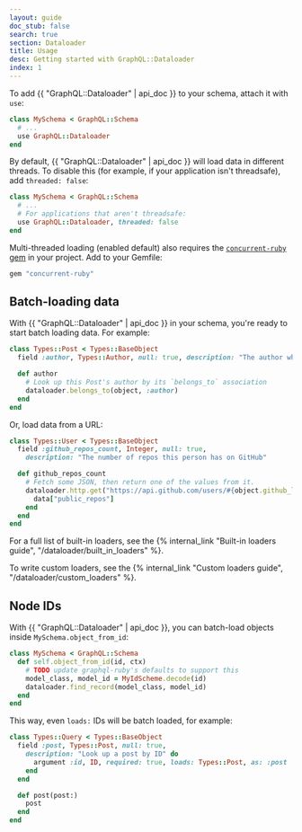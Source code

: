 ```yaml
---
layout: guide
doc_stub: false
search: true
section: Dataloader
title: Usage
desc: Getting started with GraphQL::Dataloader
index: 1
---
```


To add {{ "GraphQL::Dataloader" | api_doc }} to your schema, attach it with `use`:

```ruby
class MySchema < GraphQL::Schema
  # ...
  use GraphQL::Dataloader
end
```

By default, {{ "GraphQL::Dataloader" | api_doc }} will load data in different threads. To disable this (for example, if your application isn't threadsafe), add `threaded: false`:

```ruby
class MySchema < GraphQL::Schema
  # ...
  # For applications that aren't threadsafe:
  use GraphQL::Dataloader, threaded: false
end
```

Multi-threaded loading (enabled default) also requires the [`concurrent-ruby` gem](https://github.com/ruby-concurrency/concurrent-ruby) in your project. Add to your Gemfile:

```ruby
gem "concurrent-ruby"
```

## Batch-loading data

With {{ "GraphQL::Dataloader" | api_doc }} in your schema, you're ready to start batch loading data. For example:

```ruby
class Types::Post < Types::BaseObject
  field :author, Types::Author, null: true, description: "The author who wrote this post"

  def author
    # Look up this Post's author by its `belongs_to` association
    dataloader.belongs_to(object, :author)
  end
end
```

Or, load data from a URL:

```ruby
class Types::User < Types::BaseObject
  field :github_repos_count, Integer, null: true,
    description: "The number of repos this person has on GitHub"

  def github_repos_count
    # Fetch some JSON, then return one of the values from it.
    dataloader.http.get("https://api.github.com/users/#{object.github_login}").then do |data|
      data["public_repos"]
    end
  end
end
```

For a full list of built-in loaders, see the {% internal_link "Built-in loaders guide", "/dataloader/built_in_loaders" %}.

To write custom loaders, see the {% internal_link "Custom loaders guide", "/dataloader/custom_loaders" %}.

## Node IDs

With {{ "GraphQL::Dataloader" | api_doc }}, you can batch-load objects inside `MySchema.object_from_id`:

```ruby
class MySchema < GraphQL::Schema
  def self.object_from_id(id, ctx)
    # TODO update graphql-ruby's defaults to support this
    model_class, model_id = MyIdScheme.decode(id)
    dataloader.find_record(model_class, model_id)
  end
end
```

This way, even `loads:` IDs will be batch loaded, for example:

```ruby
class Types::Query < Types::BaseObject
  field :post, Types::Post, null: true,
    description: "Look up a post by ID" do
      argument :id, ID, required: true, loads: Types::Post, as: :post
    end
  end

  def post(post:)
    post
  end
end
```
